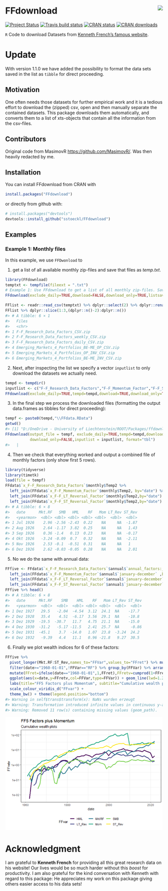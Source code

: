 
<!-- README.md is generated from README.Rmd. Please edit that file -->

# FFdownload <a href='https://github.com/sstoeckl/FFdownload'><img src='man/figures/logo.png' align="right" height="139" /></a>

<!-- badges: start -->

[![Project
Status](https://www.repostatus.org/badges/latest/active.svg)](https://www.repostatus.org/#active)
[![Travis build
status](https://travis-ci.org/sstoeckl/ffdownload.svg?branch=master)](https://travis-ci.org/sstoeckl/ffdownload)
[![CRAN
status](https://www.r-pkg.org/badges/version/FFdownload)](https://CRAN.R-project.org/package=FFdownload)
[![CRAN
downloads](https://cranlogs.r-pkg.org/badges/grand-total/FFdownload)](https://cranlogs.r-pkg.org/badges/grand-total/FFdownload)
<!-- badges: end -->

`R` Code to download Datasets from [Kenneth French’s famous
website](http://mba.tuck.dartmouth.edu/pages/faculty/ken.french/data_library.html).

# Update

With version 1.1.0 we have added the possibility to format the data sets
saved in the list as `tibble` for direct proceeding.

## Motivation

One often needs those datasets for further empirical work and it is a
tedious effort to download the (zipped) csv, open and then manually
separate the contained datasets. This package downloads them
automatically, and converts them to a list of xts-objects that contain
all the information from the csv-files.

## Contributors

Original code from MasimovR <https://github.com/MasimovR/>. Was then
heavily redacted by me.

## Installation

You can install FFdownload from CRAN with

``` r
install.packages("FFdownload")
```

or directly from github with:

``` r
# install.packages("devtools")
devtools::install_github("sstoeckl/FFdownload")
```

## Examples

### Example 1: Monthly files

In this example, we use `FFDwonload` to

1.  get a list of all available monthly zip-files and save that files as
    *temp.txt*.

``` r
library(FFdownload)
temptxt <- tempfile(fileext = ".txt")
# Example 1: Use FFdownload to get a list of all monthly zip-files. Save that list as temptxt.
FFdownload(exclude_daily=TRUE,download=FALSE,download_only=TRUE,listsave=temptxt)
```

``` r
FFlist <- readr::read_csv(temptxt) %>% dplyr::select(2) %>% dplyr::rename(Files=x)
FFlist %>% dplyr::slice(1:3,(dplyr::n()-2):dplyr::n())
#> # A tibble: 6 × 1
#>   Files                                          
#>   <chr>                                          
#> 1 F-F_Research_Data_Factors_CSV.zip              
#> 2 F-F_Research_Data_Factors_weekly_CSV.zip       
#> 3 F-F_Research_Data_Factors_daily_CSV.zip        
#> 4 Emerging_Markets_4_Portfolios_BE-ME_OP_CSV.zip 
#> 5 Emerging_Markets_4_Portfolios_OP_INV_CSV.zip   
#> 6 Emerging_Markets_4_Portfolios_BE-ME_INV_CSV.zip
```

2.  Next, after inspecting the list we specify a vector `inputlist` to
    only download the datasets we actually need.

``` r
tempd <- tempdir()
inputlist <- c("F-F_Research_Data_Factors","F-F_Momentum_Factor","F-F_ST_Reversal_Factor","F-F_LT_Reversal_Factor")
FFdownload(exclude_daily=TRUE,tempd=tempd,download=TRUE,download_only=TRUE,inputlist=inputlist)
```

3.  In the final step we process the downloaded files (formatting the
    output data.frames as tibbles for direct proceeding):

``` r
tempf <- paste0(tempd,"\\FFdata.RData")
getwd()
#> [1] "D:/OneDrive - University of Liechtenstein/ROOT/Packages/ffdownload"
FFdownload(output_file = tempf, exclude_daily=TRUE,tempd=tempd,download=FALSE,
           download_only=FALSE,inputlist = inputlist, format="tbl")
#>   |                                                                              |                                                                      |   0%  |                                                                              |==================                                                    |  25%  |                                                                              |===================================                                   |  50%  |                                                                              |====================================================                  |  75%  |                                                                              |======================================================================| 100%
```

4.  Then we check that everything worked and output a combined file of
    monthly factors (only show first 5 rows).

``` r
library(tidyverse)
library(timetk)
load(file = tempf)
FFdata$`x_F-F_Research_Data_Factors`$monthly$Temp2 %>% 
  left_join(FFdata$`x_F-F_Momentum_Factor`$monthly$Temp2, by="date") %>%
  left_join(FFdata$`x_F-F_LT_Reversal_Factor`$monthly$Temp2,by="date") %>%
  left_join(FFdata$`x_F-F_ST_Reversal_Factor`$monthly$Temp2,by="date") %>% head()
#> # A tibble: 6 × 8
#>   date      Mkt.RF   SMB   HML    RF   Mom LT_Rev ST_Rev
#>   <yearmon>  <dbl> <dbl> <dbl> <dbl> <dbl>  <dbl>  <dbl>
#> 1 Jul 1926    2.96 -2.56 -2.43  0.22    NA     NA  -1.87
#> 2 Aug 1926    2.64 -1.17  3.82  0.25    NA     NA   1.43
#> 3 Sep 1926    0.36 -1.4   0.13  0.23    NA     NA  -0.17
#> 4 Okt 1926   -3.24 -0.09  0.7   0.32    NA     NA  -2.11
#> 5 Nov 1926    2.53 -0.1  -0.51  0.31    NA     NA   1   
#> 6 Dez 1926    2.62 -0.03 -0.05  0.28    NA     NA   2.01
```

5.  No we do the same with annual data:

``` r
FFfive <- FFdata$`x_F-F_Research_Data_Factors`$annual$`annual_factors:_january-december` %>% 
  left_join(FFdata$`x_F-F_Momentum_Factor`$annual$`january-december` ,by="date") %>%
  left_join(FFdata$`x_F-F_LT_Reversal_Factor`$annual$`january-december`,by="date") %>%
  left_join(FFdata$`x_F-F_ST_Reversal_Factor`$annual$`january-december` ,by="date") 
FFfive %>% head()
#> # A tibble: 6 × 8
#>   date      Mkt.RF    SMB    HML    RF   Mom LT_Rev ST_Rev
#>   <yearmon>  <dbl>  <dbl>  <dbl> <dbl> <dbl>  <dbl>  <dbl>
#> 1 Dez 1927   29.5   -2.04  -4.54  3.12  24.1  NA    -17.7 
#> 2 Dez 1928   35.4    4.51  -6.17  3.56  29.1  NA    -10.8 
#> 3 Dez 1929  -19.5  -30.7   11.7   4.75  21.1  NA    -15.0 
#> 4 Dez 1930  -31.2   -5.17 -11.5   2.41  25.7  NA     -0.86
#> 5 Dez 1931  -45.1    3.7  -14.0   1.07  23.8  -3.24  24.2 
#> 6 Dez 1932   -9.39   4.4   11.1   0.96 -21.8   9.27  30.5
```

6.  Finally we plot wealth indices for 6 of these factors:

``` r
FFfive %>% 
  pivot_longer(Mkt.RF:ST_Rev,names_to="FFVar",values_to="FFret") %>% mutate(FFret=FFret/100,date=as.Date(date)) %>% 
  filter(date>="1960-01-01",!FFVar=="RF") %>% group_by(FFVar) %>% arrange(FFVar,date) %>%
  mutate(FFret=ifelse(date=="1960-01-01",1,FFret),FFretv=cumprod(1+FFret)-1) %>% 
  ggplot(aes(x=date,y=FFretv,col=FFVar,type=FFVar)) + geom_line(lwd=1.2) + scale_y_log10() +
  labs(title="FF5 Factors plus Momentum", subtitle="Cumulative wealth plots",ylab="cum. returns") + 
  scale_colour_viridis_d("FFvar") +
  theme_bw() + theme(legend.position="bottom")
#> Warning in self$trans$transform(x): NaNs wurden erzeugt
#> Warning: Transformation introduced infinite values in continuous y-axis
#> Warning: Removed 11 row(s) containing missing values (geom_path).
```

![](vignettes/README-FFpic-1.png)<!-- -->

# Acknowledgment

I am grateful to **Kenneth French** for providing all this great
research data on his website! Our lives would be so much harder without
this *boost* for productivity. I am also grateful for the kind
conversation with Kenneth with regard to this package: He appreciates my
work on this package giving others easier access to his data sets!
